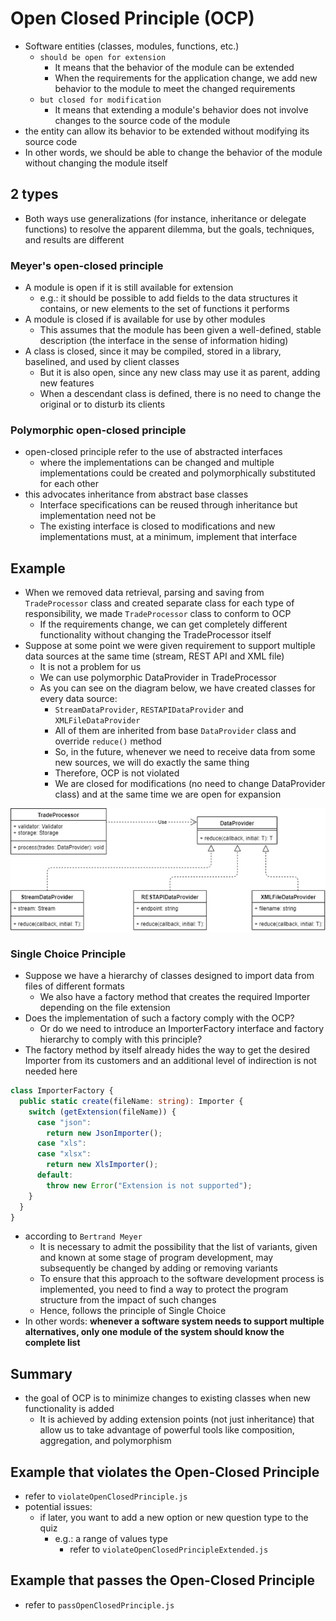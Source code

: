 # Open Closed Principle (OCP)

- Software entities (classes, modules, functions, etc.)
  - `should be open for extension`
    - It means that the behavior of the module can be extended
    - When the requirements for the application change, we add new behavior to the module to meet the changed requirements
  - `but closed for modification`
    - It means that extending a module's behavior does not involve changes to the source code of the module
- the entity can allow its behavior to be extended without modifying its source code
- In other words, we should be able to change the behavior of the module without changing the module itself

## 2 types

- Both ways use generalizations (for instance, inheritance or delegate functions) to resolve the apparent dilemma, but the goals, techniques, and results are different

### Meyer's open-closed principle

- A module is open if it is still available for extension
  - e.g.: it should be possible to add fields to the data structures it contains, or new elements to the set of functions it performs
- A module is closed if is available for use by other modules
  - This assumes that the module has been given a well-defined, stable description (the interface in the sense of information hiding)
- A class is closed, since it may be compiled, stored in a library, baselined, and used by client classes
  - But it is also open, since any new class may use it as parent, adding new features
  - When a descendant class is defined, there is no need to change the original or to disturb its clients

### Polymorphic open-closed principle

- open-closed principle refer to the use of abstracted interfaces
  - where the implementations can be changed and multiple implementations could be created and polymorphically substituted for each other
- this advocates inheritance from abstract base classes
  - Interface specifications can be reused through inheritance but implementation need not be
  - The existing interface is closed to modifications and new implementations must, at a minimum, implement that interface

## Example

- When we removed data retrieval, parsing and saving from `TradeProcessor` class and created separate class for each type of responsibility, we made `TradeProcessor` class to conform to OCP
  - If the requirements change, we can get completely different functionality without changing the TradeProcessor itself
- Suppose at some point we were given requirement to support multiple data sources at the same time (stream, REST API and XML file)
  - It is not a problem for us
  - We can use polymorphic DataProvider in TradeProcessor
  - As you can see on the diagram below, we have created classes for every data source:
    - `StreamDataProvider`, `RESTAPIDataProvider` and `XMLFileDataProvider`
    - All of them are inherited from base `DataProvider` class and override `reduce()` method
    - So, in the future, whenever we need to receive data from some new sources, we will do exactly the same thing
    - Therefore, OCP is not violated
    - We are closed for modifications (no need to change DataProvider class) and at the same time we are open for expansion

![OCP](../../images/ocp.jpg)

### Single Choice Principle

- Suppose we have a hierarchy of classes designed to import data from files of different formats
  - We also have a factory method that creates the required Importer depending on the file extension
- Does the implementation of such a factory comply with the OCP?
  - Or do we need to introduce an ImporterFactory interface and factory hierarchy to comply with this principle?
- The factory method by itself already hides the way to get the desired Importer from its customers and an additional level of indirection is not needed here

```ts
class ImporterFactory {
  public static create(fileName: string): Importer {
    switch (getExtension(fileName)) {
      case "json":
        return new JsonImporter();
      case "xls":
      case "xlsx":
        return new XlsImporter();
      default:
        throw new Error("Extension is not supported");
    }
  }
}
```

- according to `Bertrand Meyer`
  - It is necessary to admit the possibility that the list of variants, given and known at some stage of program development, may subsequently be changed by adding or removing variants
  - To ensure that this approach to the software development process is implemented, you need to find a way to protect the program structure from the impact of such changes
  - Hence, follows the principle of Single Choice
- In other words: **whenever a software system needs to support multiple alternatives, only one module of the system should know the complete list**

## Summary

- the goal of OCP is to minimize changes to existing classes when new functionality is added
  - It is achieved by adding extension points (not just inheritance) that allow us to take advantage of powerful tools like composition, aggregation, and polymorphism

## Example that violates the Open-Closed Principle

- refer to `violateOpenClosedPrinciple.js`
- potential issues:
  - if later, you want to add a new option or new question type to the quiz
    - e.g.: a range of values type
      - refer to `violateOpenClosedPrincipleExtended.js`

## Example that passes the Open-Closed Principle

- refer to `passOpenClosedPrinciple.js`
